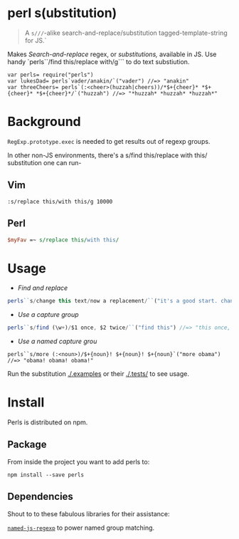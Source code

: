 # perl s(ubstitution)

> A `s///`-alike search-and-replace/substitution tagged-template-string for JS.`

Makes *Search-and-replace* regex, or *substitutions,* available in JS. Use handy `perls``/find this/replace with/g``` to do text substiution.

```
var perls= require("perls")
var lukesDad= perls`vader/anakin/`("vader") //=> "anakin"
var threeCheers= perls`(:<cheer>(huzzah|cheers))/*$+{cheer}* *$+{cheer}* *$+{cheer}*/`("huzzah") //=> "*huzzah* *huzzah* *huzzah*"
```


# Background

`RegExp.prototype.exec` is needed to get results out of regexp groups.

In other non-JS environments, there's a s/find this/replace with this/ substitution one can run-

## Vim
```
:s/replace this/with this/g 10000
```

## Perl
```perl
$myFav =~ s/replace this/with this/
```

# Usage

* *Find and replace*
```js
perls``s/change this text/now a replacement/``("it's a good start. change this text.) //=> "it's a good stat. now a replacement"
```

* *Use a capture group*
```js
perls``s/find (\w+)/$1 once, $2 twice/``("find this") //=> "this once, this twice"
```

* *Use a named capture grou*
```
perls``s/more (:<noun>)/$+{noun}! $+{noun}! $+{noun}`("more obama") //=> "obama! obama! obama!"
```

Run the substitution [./.examples](./.examples/) or their [./.tests/](./.tests/ ) to see usage.

# Install

Perls is distributed on npm.

## Package

From inside the project you want to add perls to:

`npm install --save perls`

## Dependencies

Shout to to these fabulous libraries for their assistance:

[`named-js-regexp`](https://github.com/edvinv/named-js-regexp) to power named group matching.
